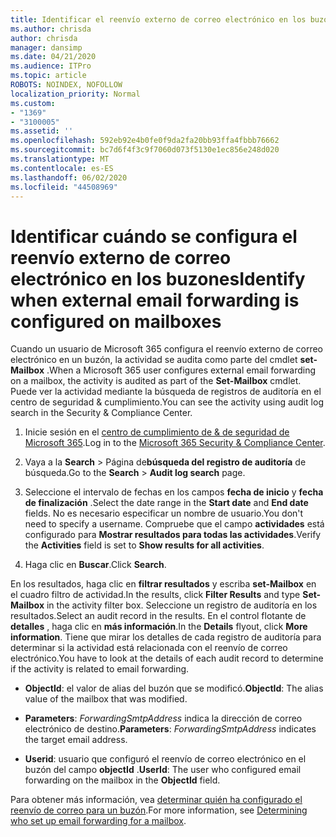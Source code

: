 ```yaml
---
title: Identificar el reenvío externo de correo electrónico en los buzones de registros de auditoría
ms.author: chrisda
author: chrisda
manager: dansimp
ms.date: 04/21/2020
ms.audience: ITPro
ms.topic: article
ROBOTS: NOINDEX, NOFOLLOW
localization_priority: Normal
ms.custom:
- "1369"
- "3100005"
ms.assetid: ''
ms.openlocfilehash: 592eb92e4b0fe0f9da2fa20bb93ffa4fbbb76662
ms.sourcegitcommit: bc7d6f4f3c9f7060d073f5130e1ec856e248d020
ms.translationtype: MT
ms.contentlocale: es-ES
ms.lasthandoff: 06/02/2020
ms.locfileid: "44508969"
---
```

# <a name="identify-when-external-email-forwarding-is-configured-on-mailboxes"></a><span data-ttu-id="0ecc8-102">Identificar cuándo se configura el reenvío externo de correo electrónico en los buzones</span><span class="sxs-lookup"><span data-stu-id="0ecc8-102">Identify when external email forwarding is configured on mailboxes</span></span>

<span data-ttu-id="0ecc8-103">Cuando un usuario de Microsoft 365 configura el reenvío externo de correo electrónico en un buzón, la actividad se audita como parte del cmdlet **set-Mailbox** .</span><span class="sxs-lookup"><span data-stu-id="0ecc8-103">When a Microsoft 365 user configures external email forwarding on a mailbox, the activity is audited as part of the **Set-Mailbox** cmdlet.</span></span> <span data-ttu-id="0ecc8-104">Puede ver la actividad mediante la búsqueda de registros de auditoría en el centro de seguridad & cumplimiento.</span><span class="sxs-lookup"><span data-stu-id="0ecc8-104">You can see the activity using audit log search in the Security & Compliance Center.</span></span>

1. <span data-ttu-id="0ecc8-105">Inicie sesión en el [centro de cumplimiento de & de seguridad de Microsoft 365](https://protection.office.com/).</span><span class="sxs-lookup"><span data-stu-id="0ecc8-105">Log in to the [Microsoft 365 Security & Compliance Center](https://protection.office.com/).</span></span>

2. <span data-ttu-id="0ecc8-106">Vaya a la **Search**  >  Página de**búsqueda del registro de auditoría** de búsqueda.</span><span class="sxs-lookup"><span data-stu-id="0ecc8-106">Go to the **Search** > **Audit log search** page.</span></span>

3. <span data-ttu-id="0ecc8-107">Seleccione el intervalo de fechas en los campos **fecha de inicio** y **fecha de finalización** .</span><span class="sxs-lookup"><span data-stu-id="0ecc8-107">Select the date range in the **Start date** and **End date** fields.</span></span> <span data-ttu-id="0ecc8-108">No es necesario especificar un nombre de usuario.</span><span class="sxs-lookup"><span data-stu-id="0ecc8-108">You don't need to specify a username.</span></span> <span data-ttu-id="0ecc8-109">Compruebe que el campo **actividades** está configurado para **Mostrar resultados para todas las actividades**.</span><span class="sxs-lookup"><span data-stu-id="0ecc8-109">Verify the **Activities** field is set to **Show results for all activities**.</span></span>

4. <span data-ttu-id="0ecc8-110">Haga clic en **Buscar**.</span><span class="sxs-lookup"><span data-stu-id="0ecc8-110">Click **Search**.</span></span>

<span data-ttu-id="0ecc8-111">En los resultados, haga clic en **filtrar resultados** y escriba **set-Mailbox** en el cuadro filtro de actividad.</span><span class="sxs-lookup"><span data-stu-id="0ecc8-111">In the results, click **Filter Results** and type **Set-Mailbox** in the activity filter box.</span></span> <span data-ttu-id="0ecc8-112">Seleccione un registro de auditoría en los resultados.</span><span class="sxs-lookup"><span data-stu-id="0ecc8-112">Select an audit record in the results.</span></span> <span data-ttu-id="0ecc8-113">En el control flotante de **detalles** , haga clic en **más información**.</span><span class="sxs-lookup"><span data-stu-id="0ecc8-113">In the **Details** flyout, click **More information**.</span></span> <span data-ttu-id="0ecc8-114">Tiene que mirar los detalles de cada registro de auditoría para determinar si la actividad está relacionada con el reenvío de correo electrónico.</span><span class="sxs-lookup"><span data-stu-id="0ecc8-114">You have to look at the details of each audit record to determine if the activity is related to email forwarding.</span></span>

- <span data-ttu-id="0ecc8-115">**ObjectId**: el valor de alias del buzón que se modificó.</span><span class="sxs-lookup"><span data-stu-id="0ecc8-115">**ObjectId**: The alias value of the mailbox that was modified.</span></span>

- <span data-ttu-id="0ecc8-116">**Parameters**: _ForwardingSmtpAddress_ indica la dirección de correo electrónico de destino.</span><span class="sxs-lookup"><span data-stu-id="0ecc8-116">**Parameters**: _ForwardingSmtpAddress_ indicates the target email address.</span></span>

- <span data-ttu-id="0ecc8-117">**Userid**: usuario que configuró el reenvío de correo electrónico en el buzón del campo **objectId** .</span><span class="sxs-lookup"><span data-stu-id="0ecc8-117">**UserId**: The user who configured email forwarding on the mailbox in the **ObjectId** field.</span></span>

<span data-ttu-id="0ecc8-118">Para obtener más información, vea [determinar quién ha configurado el reenvío de correo para un buzón](https://docs.microsoft.com/microsoft-365/compliance/auditing-troubleshooting-scenarios#determine-who-set-up-email-forwarding-for-a-mailbox).</span><span class="sxs-lookup"><span data-stu-id="0ecc8-118">For more information, see [Determining who set up email forwarding for a mailbox](https://docs.microsoft.com/microsoft-365/compliance/auditing-troubleshooting-scenarios#determine-who-set-up-email-forwarding-for-a-mailbox).</span></span>
